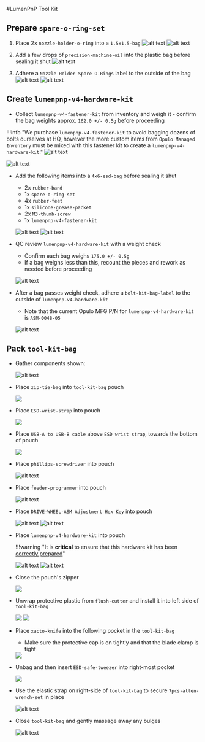 #LumenPnP Tool Kit

## Prepare `spare-o-ring-set`

1. Place 2x `nozzle-holder-o-ring` into a `1.5x1.5-bag`
![alt text](img/or1.JPG)
![alt text](img/or2.JPG)

2. Add a few drops of `precision-machine-oil` into the plastic bag before sealing it shut
![alt text](img/or3.JPG)

3. Adhere a `Nozzle Holder Spare O-Rings` label to the outside of the bag
![alt text](img/or4.JPG)
![alt text](img/or5.JPG)

## Create `lumenpnp-v4-hardware-kit`

* Collect `lumenpnp-v4-fastener-kit` from inventory and weigh it - confirm the bag weights approx. `162.0 +/- 0.5g` before proceeding

!!!info "We purchase `lumenpnp-v4-fastener-kit` to avoid bagging dozens of bolts ourselves at HQ, however the more custom items from `Opulo Managed Inventory` must be mixed with this fastener kit to create a `lumenpnp-v4-hardware-kit`."
	![alt text](img/tool-kit-bag-v4-14.JPG)


![alt text](img/tool-kit-bag-v4-1.JPG)

* Add the following items into a `4x6-esd-bag` before sealing it shut
	* 2x `rubber-band`
	* 1x `spare-o-ring-set`
	* 4x `rubber-feet`
	* 1x `silicone-grease-packet`
	* 2x `M3-thumb-screw`
	* 1x `lumenpnp-v4-fastener-kit`

	![alt text](img/tool-kit-bag-v4-15.JPG)
	![alt text](img/tool-kit-bag-v4-4.JPG)

* QC review `lumenpnp-v4-hardware-kit` with a weight check
	* Confirm each bag weighs `175.0 +/- 0.5g`
	* If a bag weighs less than this, recount the pieces and rework as needed before proceeding

	![alt text](img/tool-kit-bag-v4-8.JPG)

* After a bag passes weight check, adhere a `bolt-kit-bag-label` to the outside of `lumenpnp-v4-hardware-kit`
	* Note that the current Opulo MFG P/N for `lumenpnp-v4-hardware-kit` is `ASM-0048-05`
	
	![alt text](img/tool-kit-bag-v4-5.JPG)

## Pack `tool-kit-bag`

* Gather components shown:

	![alt text](img/tool-kit-bag-v4-6.JPG)

* Place `zip-tie-bag` into `tool-kit-bag` pouch

	<img src="img/image3.png"/>

* Place `ESD-wrist-strap` into pouch

	<img src="img/image13.png"/>

* Place `USB-A to USB-B cable` above `ESD wrist strap`, towards the bottom of pouch

	<img src="img/image6.png"/>

* Place `phillips-screwdriver` into pouch

	![alt text](img/tool-kit-bag-v4-11.JPG)

* Place `feeder-programmer` into pouch

	![alt text](img/tool-kit-bag-v4-2.JPG)

* Place `DRIVE-WHEEL-ASM Adjustment Hex Key` into pouch

	![alt text](img/tool-kit-bag-v4-3.JPG)
	![alt text](img/tool-kit-bag-v4-7.JPG)

* Place `lumenpnp-v4-hardware-kit` into pouch

	!!!warning "It is **critical** to ensure that this hardware kit has been [correctly prepared](#create-lumenpnp-v4-hardware-kit)"

	![alt text](img/tool-kit-bag-v4-13.JPG)
	![alt text](img/tool-kit-bag-v4-12.JPG)

* Close the pouch's zipper

	<img src="img/image10.png"/>

* Unwrap protective plastic from `flush-cutter` and install it into left side of `tool-kit-bag`

	<img src="img/image5.png"/>

	<img src="img/image11.png"/>

* Place `xacto-knife` into the following pocket in the `tool-kit-bag`

	* Make sure the protective cap is on tightly and that the blade clamp is tight

	<img src="img/image14.png"/>

* Unbag and then insert `ESD-safe-tweezer` into right-most pocket

	<img src="img/image2.png"/>

* Use the elastic strap on right-side of `tool-kit-bag` to secure `7pcs-allen-wrench-set` in place

	![alt text](img/tool-kit-bag-v4-9.JPG)

* Close `tool-kit-bag` and gently massage away any bulges

	![alt text](img/tool-kit-bag-v4-10.JPG)
